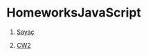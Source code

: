 # HomeworksJavaScript


1. [Sayaç](https://sameteraslan.github.io/HomeworksJavaScript/sayac.html)

2. [CW2](https://github.com/sameteraslan/HomeworksJavaScript/blob/master/ArrayIslemleri.html)
